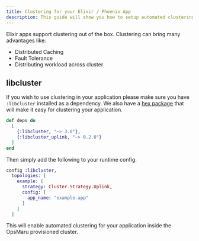 ```yaml
---
title: Clustering for your Elixir / Phoenix App
description: This guide will show you how to setup automated clustering for your Elixir / Phoenix application.
---
```


Elixir apps support clustering out of the box. Clustering can bring many advantages like:

+ Distributed Caching
+ Fault Tolerance
+ Distributing workload across cluster

## libcluster

If you wish to use clustering in your application please make sure you have `:libcluster` installed as a dependency. We also have a [hex package](https://hex.pm/packages/libcluster_uplink) that will make it easy for clustering your application.

```elixir title="mix.exs"
def deps do
  [
    {:libcluster, "~> 3.0"},
    {:libcluster_uplink, "~> 0.2.0"}
  ]
end
```

Then simply add the following to your runtime config.

```elixir title="config/runtime.exs"
config :libcluster,
  topologies: [
    example: [
      strategy: Cluster.Strategy.Uplink,
      config: [
        app_name: "example-app"
      ]
    ]
  ]
```

This will enable automated clustering for your application inside the OpsMaru provisioned cluster.


